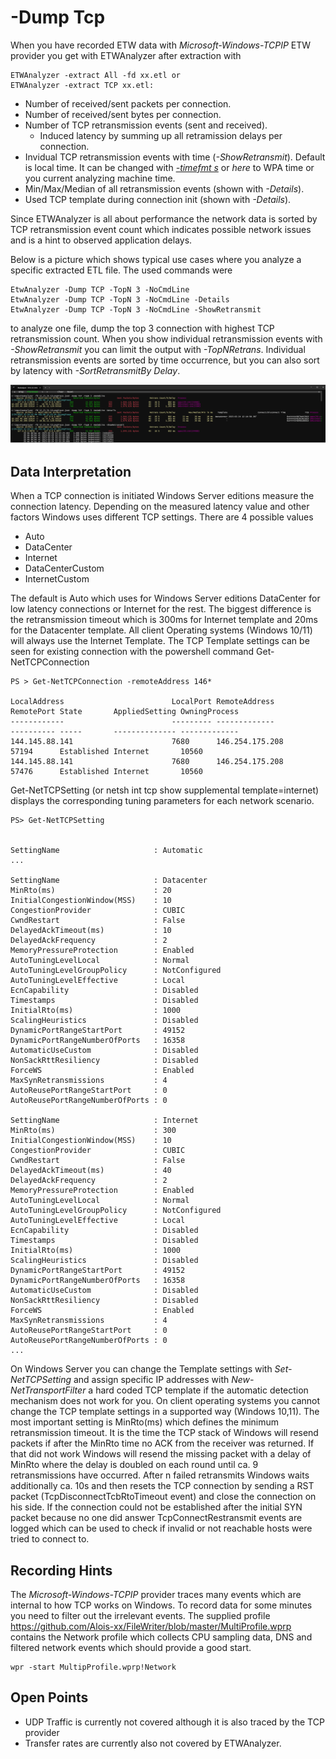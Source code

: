 ﻿# -Dump Tcp

When you have recorded ETW data with *Microsoft-Windows-TCPIP* ETW provider you get with ETWAnalyzer after extraction with 

```
ETWAnalyzer -extract All -fd xx.etl or 
ETWAnalyzer -extract TCP xx.etl:
```

- Number of received/sent packets per connection.
- Number of received/sent bytes per connection.
- Number of TCP retransmission events (sent and received).
    - Induced latency by summing up all retramission delays per connection.
- Invidual TCP retransmission events with time (*-ShowRetransmit*). Default is local time. It can be changed with *[-timefmt s](DumpProcessCommand.md)* or *here* to 
  WPA time or you current analyzing machine time.
- Min/Max/Median of all retransmission events (shown with *-Details*).
- Used TCP template during connection init (shown with *-Details*).

Since ETWAnalyzer is all about performance the network data is sorted by TCP retransmission event count which indicates possible network issues and is a hint
to observed application delays. 

Below is a picture which shows typical use cases where you analyze a specific extracted ETL file. The used commands were

```
EtwAnalyzer -Dump TCP -TopN 3 -NoCmdLine
EtwAnalyzer -Dump TCP -TopN 3 -NoCmdLine -Details
EtwAnalyzer -Dump TCP -TopN 3 -NoCmdLine -ShowRetransmit
```

to analyze one file, dump the top 3 connection with highest TCP retransmission count. When you show individual retransmission events with
*-ShowRetransmit* you can limit the output with *-TopNRetrans*. Individual retransmission events are sorted by time occurrence, but you can also 
sort by latency with *-SortRetransmitBy Delay*. 


![](Images/DumpTCP.png)

## Data Interpretation
When a TCP connection is initiated Windows Server editions measure the connection latency. Depending on the measured latency value and other factors Windows 
uses different TCP settings.
There are 4 possible values
- Auto
- DataCenter
- Internet
- DataCenterCustom
- InternetCustom

The default is Auto which uses for Windows Server editions DataCenter for low latency connections or Internet for the rest. The biggest
difference is the retransmission timeout which is 300ms for Internet template and 20ms for the Datacenter template. 
All client Operating systems (Windows 10/11) will always use the Internet Template. 
The TCP Template settings can be seen for existing connection with the powershell command Get-NetTCPConnection

```
PS > Get-NetTCPConnection -remoteAddress 146*

LocalAddress                        LocalPort RemoteAddress                       RemotePort State       AppliedSetting OwningProcess
------------                        --------- -------------                       ---------- -----       -------------- -------------
144.145.88.141                      7680      146.254.175.208                     57194      Established Internet       10560
144.145.88.141                      7680      146.254.175.208                     57476      Established Internet       10560
```

Get-NetTCPSetting (or netsh int tcp show supplemental template=internet) displays the corresponding tuning parameters for each network scenario.

```
PS> Get-NetTCPSetting


SettingName                     : Automatic
...

SettingName                     : Datacenter
MinRto(ms)                      : 20
InitialCongestionWindow(MSS)    : 10
CongestionProvider              : CUBIC
CwndRestart                     : False
DelayedAckTimeout(ms)           : 10
DelayedAckFrequency             : 2
MemoryPressureProtection        : Enabled
AutoTuningLevelLocal            : Normal
AutoTuningLevelGroupPolicy      : NotConfigured
AutoTuningLevelEffective        : Local
EcnCapability                   : Disabled
Timestamps                      : Disabled
InitialRto(ms)                  : 1000
ScalingHeuristics               : Disabled
DynamicPortRangeStartPort       : 49152
DynamicPortRangeNumberOfPorts   : 16358
AutomaticUseCustom              : Disabled
NonSackRttResiliency            : Disabled
ForceWS                         : Enabled
MaxSynRetransmissions           : 4
AutoReusePortRangeStartPort     : 0
AutoReusePortRangeNumberOfPorts : 0

SettingName                     : Internet
MinRto(ms)                      : 300
InitialCongestionWindow(MSS)    : 10
CongestionProvider              : CUBIC
CwndRestart                     : False
DelayedAckTimeout(ms)           : 40
DelayedAckFrequency             : 2
MemoryPressureProtection        : Enabled
AutoTuningLevelLocal            : Normal
AutoTuningLevelGroupPolicy      : NotConfigured
AutoTuningLevelEffective        : Local
EcnCapability                   : Disabled
Timestamps                      : Disabled
InitialRto(ms)                  : 1000
ScalingHeuristics               : Disabled
DynamicPortRangeStartPort       : 49152
DynamicPortRangeNumberOfPorts   : 16358
AutomaticUseCustom              : Disabled
NonSackRttResiliency            : Disabled
ForceWS                         : Enabled
MaxSynRetransmissions           : 4
AutoReusePortRangeStartPort     : 0
AutoReusePortRangeNumberOfPorts : 0
...
```

On Windows Server you can change the Template settings with *Set-NetTCPSetting* and assign specific IP addresses with *New-NetTransportFilter* a hard coded
TCP template if the automatic detection mechanism does not work for you. 
On client operating systems you cannot change the TCP template settings in a supported way (Windows 10,11). The most important setting is MinRto(ms) which defines
the minimum retransmission timeout. It is the time the TCP stack of Windows will resend packets if after the MinRto time no ACK from the receiver was returned.
If that did not work Windows will resend the missing packet with a delay of MinRto where the delay is doubled on each round until ca. 9 retransmissions have occurred.
After n failed retransmits Windows waits additionally ca. 10s and then resets the TCP connection by sending a RST packet (TcpDisconnectTcbRtoTimeout event) and close the connection on his side. 
If the connection could not be established after the initial SYN packet because no one did answer TcpConnectRestransmit events are logged which can be used to check
if invalid or not reachable hosts were tried to connect to.

## Recording Hints
The *Microsoft-Windows-TCPIP* provider traces many events which are internal to how TCP works on Windows. To record data for some minutes you need to filter out the irrelevant events.
The supplied profile https://github.com/Alois-xx/FileWriter/blob/master/MultiProfile.wprp contains the Network profile which collects CPU sampling data, DNS and filtered network events
which should provide a good start. 
```
wpr -start MultipProfile.wprp!Network
```

## Open Points
- UDP Traffic is currently not covered although it is also traced by the TCP provider
- Transfer rates are currently also not covered by ETWAnalyzer.